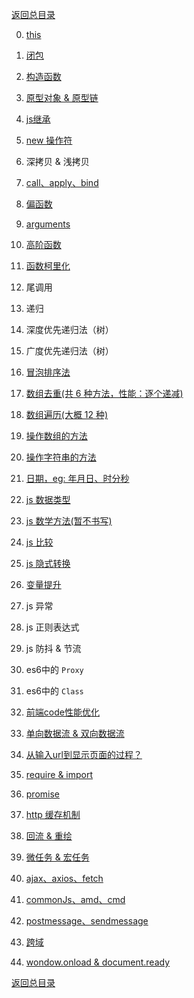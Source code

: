 [返回总目录](../README.md)

0. [this](./原生JS/this.md)

1. [闭包](./原生JS/闭包.md)

2. [构造函数](./原生JS/构造函数.md)

3. [原型对象 & 原型链](./原生JS/原型对象&原型链.md)

4. [js继承](./原生JS/js继承.md)

5. [new 操作符](./原生JS/new操作符.md)

6. 深拷贝 & 浅拷贝

7. [call、apply、bind](./原生JS/call&apply&bind.md)

8. [偏函数](./原生JS/偏函数.md)

9. [arguments](./原生JS/arguments.md)

10. [高阶函数](./原生JS/高阶函数.md)

11. [函数柯里化](./原生JS/函数柯里化.md)

12. 尾调用

12. 递归

13. 深度优先递归法（树）

14. 广度优先递归法（树）

14. [冒泡排序法](./原生JS/冒泡排序法.md)

15. [数组去重(共 6 种方法，性能：逐个递减)](./原生JS/数组去重.md)

16. [数组遍历(大概 12 种)](./原生JS/数组遍历.md)

17. [操作数组的方法](./原生JS/操作数组的方法.md)

18. [操作字符串的方法](./原生JS/操作字符串的方法.md)

19. [日期，eg: 年月日、时分秒](./原生JS/日期.md)

20. [js 数据类型](./原生JS/js数据类型.md)

21. [js 数学方法(暂不书写)](./原生JS/js数学方法.md)

22. [js 比较](./原生JS/js比较.md)

23. [js 隐式转换](./原生JS/js隐式转换.md)

24. [变量提升](./原生JS/变量提升.md)

25. js 异常

26. js 正则表达式

27. js 防抖 & 节流

28. es6中的 `Proxy`

28. es6中的 `Class`

29. [前端code性能优化](./原生JS/前端code性能优化.md)

30. [单向数据流 & 双向数据流](./原生JS/单向数据流&双向数据流.md)

31. [从输入url到显示页面的过程？](./原生JS/从输入url到显示页面的过程.md)

32. [require & import](./原生JS/require&import.md)

33. [promise](./原生JS/promise.md)

34. [http 缓存机制](./原生JS/http缓存机制.md)

35. [回流 & 重绘](./原生JS/回流&重绘.md)

36. [微任务 & 宏任务](./原生JS/微任务&宏任务.md)

37. [ajax、axios、fetch](./原生JS/ajax、axios、fetch.md)

38. [commonJs、amd、cmd](./原生JS/commonJs、amd、cmd.md)

39. [postmessage、sendmessage](./原生JS/postmessage、sendmessage.md)

40. [跨域](./原生JS/跨域.md)

41. [wondow.onload & document.ready](./原生JS/wondow.onload和document.ready.md)

[返回总目录](../README.md)
